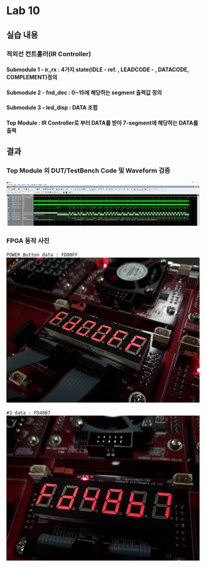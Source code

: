 # Lab 10

## 실습 내용

### **적외선 컨트롤러(IR Controller)**
#### **Submodule 1 - ir_rx** : 4가지 state(IDLE - ref. , LEADCODE - , DATACODE, COMPLEMENT)정의

#### **Submodule 2 - fnd_dec** : 0~15에 해당하는 segment 출력값 정의

#### **Submodule 3 - led_disp** : DATA 조합

#### **Top Module** :  IR Controller로 부터 DATA를 받아 7-segment에 해당하는 DATA를 출력


## 결과

### **Top Module 의 DUT/TestBench Code 및 Waveform 검증**
![wave form](https://github.com/NohHaYoung/LogicDesignCode/blob/master/practice9/figs/waveform.PNG?raw=true)


### **FPGA 동작 사진**
`POWER Button data : FD00FF`
![PowerButton Data : FD00FF](https://github.com/NohHaYoung/LogicDesignCode/blob/master/practice9/figs/FPGA%281%29.jpg?raw=true)

`#3 data : FD48B7`
![#3 data : FD48B7](https://github.com/NohHaYoung/LogicDesignCode/blob/master/practice9/figs/FPGA%282%29.jpg?raw=true)

<!--stackedit_data:
eyJoaXN0b3J5IjpbLTMyNjI2NjM4MCwxMzUxNjY2NzUyXX0=
-->